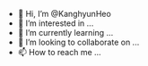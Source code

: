 - 👋 Hi, I’m @KanghyunHeo
- 👀 I’m interested in ...
- 🌱 I’m currently learning ...
- 💞️ I’m looking to collaborate on ...
- 📫 How to reach me ...

<!---
KanghyunHeo/KanghyunHeo is a ✨ special ✨ repository because its `README.md` (this file) appears on your GitHub profile.
You can click the Preview link to take a look at your changes.
--->
